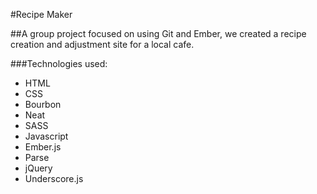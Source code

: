 #Recipe Maker

##A group project focused on using Git and Ember, we created a recipe creation and adjustment site for a local cafe.

###Technologies used:

* HTML
* CSS
* Bourbon
* Neat
* SASS
* Javascript
* Ember.js
* Parse
* jQuery
* Underscore.js
